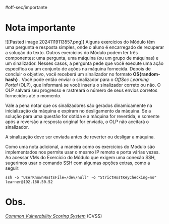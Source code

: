 #off-sec/importante
# Nota importante
![[Pasted image 20241119113557.png]]
Alguns exercícios do Módulo têm uma pergunta e resposta simples, onde o aluno é encarregado de recuperar a solução do texto. Outros exercícios do Módulo podem ter três componentes: uma pergunta, uma máquina (ou um grupo de máquinas) e um sinalizador. Nesses casos, a pergunta pede que você execute uma ação específica ou um conjunto de ações na máquina fornecida. Depois de concluir o objetivo, você receberá um sinalizador no formato **OS{random-hash}** . Você pode então enviar o sinalizador para o _OffSec Learning Portal_ (OLP), que informará se você inseriu o sinalizador correto ou não. O OLP salvará seu progresso e rastreará o número de seus envios corretos fornecidos até o momento.

Vale a pena notar que os sinalizadores são gerados dinamicamente na inicialização da máquina e expiram no desligamento da máquina. Se a solução para uma questão for obtida e a máquina for revertida, e somente após a reversão a resposta original for enviada, o OLP não aceitará o sinalizador.

A sinalização deve ser enviada antes de reverter ou desligar a máquina.

Como uma nota adicional, a maneira como os exercícios do Módulo são implementados nos permite usar o mesmo IP remoto e porta várias vezes. Ao acessar VMs do Exercício do Módulo que exigem uma conexão SSH, sugerimos usar o comando SSH com algumas opções extras, como a seguir:

```
ssh -o "UserKnownHostsFile=/dev/null" -o "StrictHostKeyChecking=no" learner@192.168.50.52
```

# Obs.

[_Common Vulnerability Scoring System_](https://nvd.nist.gov/vuln-metrics/cvss) (CVSS)